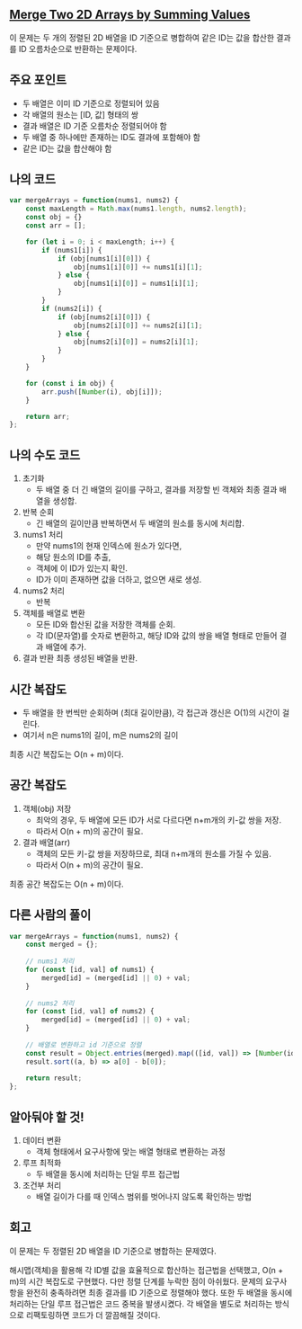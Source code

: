 ## [Merge Two 2D Arrays by Summing Values](https://leetcode.com/classic/problems/merge-two-2d-arrays-by-summing-values/description/)

이 문제는 두 개의 정렬된 2D 배열을 ID 기준으로 병합하여 같은 ID는 값을 합산한 결과를 ID 오름차순으로 반환하는 문제이다.

## 주요 포인트

- 두 배열은 이미 ID 기준으로 정렬되어 있음
- 각 배열의 원소는 [ID, 값] 형태의 쌍
- 결과 배열은 ID 기준 오름차순 정렬되어야 함
- 두 배열 중 하나에만 존재하는 ID도 결과에 포함해야 함
- 같은 ID는 값을 합산해야 함

## 나의 코드

```jsx
var mergeArrays = function(nums1, nums2) {
    const maxLength = Math.max(nums1.length, nums2.length);
    const obj = {}
    const arr = [];

    for (let i = 0; i < maxLength; i++) {
        if (nums1[i]) {
            if (obj[nums1[i][0]]) {
                obj[nums1[i][0]] += nums1[i][1];
            } else {
                obj[nums1[i][0]] = nums1[i][1];
            }
        }
        if (nums2[i]) {
            if (obj[nums2[i][0]]) {
                obj[nums2[i][0]] += nums2[i][1];
            } else {
                obj[nums2[i][0]] = nums2[i][1];
            }
        }
    }

    for (const i in obj) {
        arr.push([Number(i), obj[i]]);
    }

    return arr;
};
```

## 나의 수도 코드

1. 초기화
    - 두 배열 중 더 긴 배열의 길이를 구하고, 결과를 저장할 빈 객체와 최종 결과 배열을 생성합.
2. 반복 순회
    - 긴 배열의 길이만큼 반복하면서 두 배열의 원소를 동시에 처리합.
3. nums1 처리
    - 만약 nums1의 현재 인덱스에 원소가 있다면,
    - 해당 원소의 ID를 추출,
    - 객체에 이 ID가 있는지 확인.
    - ID가 이미 존재하면 값을 더하고, 없으면 새로 생성.
4. nums2 처리
    - 반복
5. 객체를 배열로 변환
    - 모든 ID와 합산된 값을 저장한 객체를 순회.
    - 각 ID(문자열)를 숫자로 변환하고, 해당 ID와 값의 쌍을 배열 형태로 만들어 결과 배열에 추가.
6. 결과 반환 최종 생성된 배열을 반환.

## 시간 복잡도

- 두 배열을 한 번씩만 순회하며 (최대 길이만큼), 각 접근과 갱신은 O(1)의 시간이 걸린다.
- 여기서 n은 nums1의 길이, m은 nums2의 길이

최종 시간 복잡도는 O(n + m)이다.

## 공간 복잡도

1. 객체(obj) 저장
    - 최악의 경우, 두 배열에 모든 ID가 서로 다르다면 n+m개의 키-값 쌍을 저장.
    - 따라서 O(n + m)의 공간이 필요.
2. 결과 배열(arr)
    - 객체의 모든 키-값 쌍을 저장하므로, 최대 n+m개의 원소를 가질 수 있음.
    - 따라서 O(n + m)의 공간이 필요.

최종 공간 복잡도는 O(n + m)이다.

## 다른 사람의 풀이

```jsx
var mergeArrays = function(nums1, nums2) {
    const merged = {};
    
    // nums1 처리
    for (const [id, val] of nums1) {
        merged[id] = (merged[id] || 0) + val;
    }
    
    // nums2 처리
    for (const [id, val] of nums2) {
        merged[id] = (merged[id] || 0) + val;
    }
    
    // 배열로 변환하고 id 기준으로 정렬
    const result = Object.entries(merged).map(([id, val]) => [Number(id), val]);
    result.sort((a, b) => a[0] - b[0]);
    
    return result;
};
```

## 알아둬야 할 것!

1. 데이터 변환
    - 객체 형태에서 요구사항에 맞는 배열 형태로 변환하는 과정
2. 루프 최적화
    - 두 배열을 동시에 처리하는 단일 루프 접근법
3. 조건부 처리
    - 배열 길이가 다를 때 인덱스 범위를 벗어나지 않도록 확인하는 방법

## 회고

이 문제는 두 정렬된 2D 배열을 ID 기준으로 병합하는 문제였다.

해시맵(객체)을 활용해 각 ID별 값을 효율적으로 합산하는 접근법을 선택했고, O(n + m)의 시간 복잡도로 구현했다.
다만 정렬 단계를 누락한 점이 아쉬웠다. 문제의 요구사항을 완전히 충족하려면 최종 결과를 ID 기준으로 정렬해야 했다.
또한 두 배열을 동시에 처리하는 단일 루프 접근법은 코드 중복을 발생시켰다. 각 배열을 별도로 처리하는 방식으로 리팩토링하면 코드가 더 깔끔해질 것이다.
